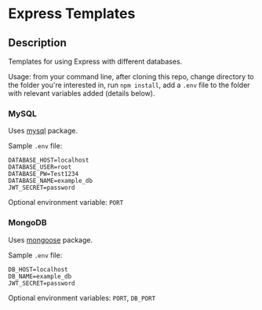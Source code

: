 # Express Templates

## Description 

Templates for using Express with different databases. 

Usage: from your command line, after cloning this repo, change directory to the folder you're interested in, run `npm install`, add a `.env` file to the folder with relevant variables added (details below).

### MySQL

Uses [mysql](https://www.npmjs.com/package/mysql) package.

Sample `.env` file:
```
DATABASE_HOST=localhost
DATABASE_USER=root
DATABASE_PW=Test1234
DATABASE_NAME=example_db
JWT_SECRET=password
```
Optional environment variable: `PORT`

### MongoDB

Uses [mongoose](https://www.npmjs.com/package/mongoose) package.

Sample `.env` file:
```
DB_HOST=localhost
DB_NAME=example_db
JWT_SECRET=password
```
Optional environment variables: `PORT`, `DB_PORT`